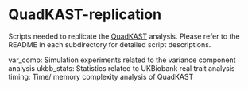 # QuadKAST-replication

Scripts needed to replicate the [QuadKAST](https://github.com/sriramlab/FastKAST/tree/QuadKAST) analysis. Please refer to the README in each subdirectory for detailed script descriptions.

var_comp: Simulation experiments related to the variance component analysis
ukbb_stats: Statistics related to UKBiobank real trait analysis
timing: Time/ memory complexity analysis of QuadKAST
